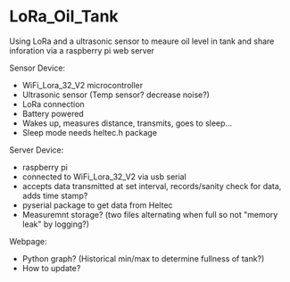 # LoRa_Oil_Tank
Using LoRa and a ultrasonic sensor to meaure oil level in tank and share inforation via a raspberry pi web server 

Sensor Device:
 - WiFi_Lora_32_V2 microcontroller
 - Ultrasonic sensor (Temp sensor? decrease noise?)
 - LoRa connection
 - Battery powered
 - Wakes up, measures distance, transmits, goes to sleep...
 - Sleep mode needs heltec.h package
 
Server Device:
 - raspberry pi 
 - connected to WiFi_Lora_32_V2 via usb serial
 - accepts data transmitted at set interval, records/sanity check for data, adds time stamp?
 - pyserial package to get data from Heltec
 - Measuremnt storage? (two files alternating when full so not "memory leak" by logging?)

Webpage:
   - Python graph? (Historical min/max to determine fullness of tank?)
   - How to update?
   
 
 
